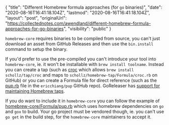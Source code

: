 {
  "title": "Different Homebrew formula approaches (for `go` binaries)",
  "date": "2020-08-16T16:41:18.104Z",
  "lastmod": "2020-08-16T16:41:18.104Z",
  "layout": "post",
  "originalUrl": "https://collectednotes.com/awendland/different-homebrew-formula-approaches-for-go-binaries",
  "visibility": "public"
}

`homebrew-core` requires binaries to be compiled from source, you can't just download an asset from GitHub Releases and then use the `bin.install` command to setup the binary.

If you'd prefer to use the pre-compiled you can't introduce your tool into `homebrew-core`, ie. it won't be installable with `brew install toolname`. Instead you can create a tap (such as [croc](https://github.com/schollz/homebrew-tap/blob/master/Formula/croc.rb) which allows `brew install schollz/tap/croc` and maps to `schollz/homebrew-tap/Formula/croc.rb` on GitHub) or you can create a Formula file for direct reference (such as the [pup.rb](https://github.com/ericchiang/pup/blob/master/pup.rb) file in the `ericchiang/pup` GitHub repo). GoReleaser has [support for maintaining Homebrew taps](https://goreleaser.com/customization/homebrew/).

If you do want to include it in `homebrew-core` you can follow the example of [homebrew-core/Formula/pup.rb](https://github.com/Homebrew/homebrew-core/blob/6a8f5692ae05d70f347ce194d9cd892370712239/Formula/pup.rb) which uses homebrew dependencies on `go` and `gox` to build. Your go project must be vendored though, ie. you can't use `go get` in the build step, for the `homebrew-core` maintainers to accept it.
